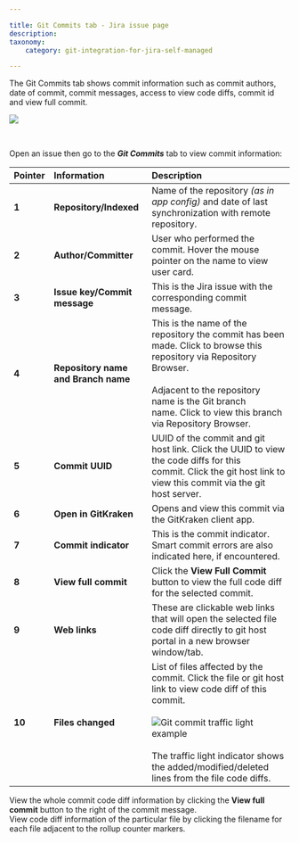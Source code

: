```yaml
---

title: Git Commits tab - Jira issue page
description:
taxonomy:
    category: git-integration-for-jira-self-managed

---
```

The Git Commits tab shows commit information such as commit authors, date of commit, commit messages, access to view code diffs, commit id and view full commit.

![](https://bigbrassband.atlassian.net/wiki/download/thumbnails/1930398950/gitserver-git-commits-tab-enum(feb2022).png?version=2&modificationDate=1645415299981&cacheVersion=1&api=v2&width=680&height=238)

<br>

Open an issue then go to the _**Git Commits**_ tab to view commit information:

| **Pointer** | **Information** | **Description** |
| :--- | :--- | :--- |
| **1** | **Repository/Indexed** | Name of the repository _(as in app config)_ and date of last synchronization with remote repository. |
| **2** | **Author/Committer** | User who performed the commit. Hover the mouse pointer on the name to view user card. |
| **3** | **Issue key/Commit message** | This is the Jira issue with the corresponding commit message. |
| **4** | **Repository name and Branch name** | This is the name of the repository the commit has been made. Click to browse this repository via Repository Browser.<br><br>Adjacent to the repository name is the Git branch name. Click to view this branch via Repository Browser. |
| **5** | **Commit UUID** | UUID of the commit and git host link. Click the UUID to view the code diffs for this commit. Click the git host link to view this commit via the git host server. |
| **6** | **Open in GitKraken** | Opens and view this commit via the GitKraken client app. |
| **7** | **Commit indicator** | This is the commit indicator. Smart commit errors are also indicated here, if encountered. |
| **8** | **View full commit** | Click the **View Full Commit** button to view the full code diff for the selected commit. |
| **9** | **Web links** | These are clickable web links that will open the selected file code diff directly to git host portal in a new browser window/tab. |
| **10** | **Files changed** | List of files affected by the commit. Click the file or git host link to view code diff of this commit.<br><br>![Git commit traffic light example](https://bigbrassband.atlassian.net/wiki/download/thumbnails/1930398950/traffic-light-example.png?version=2&modificationDate=1639995867373&cacheVersion=1&api=v2&width=117&height=16)<br><br>The traffic light indicator shows the added/modified/deleted lines from the file code diffs. |

<div class="bbb-callout bbb--tip">
    <div class="irow">
    <div class="ilogobox">
        <span class="logoimg"></span>
    </div>
    <div class="imsgbox">
        View the whole commit code diff information by clicking the <b>View full commit</b> button to the right of the commit message.
        <div class='nextpara'>View code diff information of the particular file by clicking the filename for each file adjacent to the rollup counter markers.
        </div>
    </div>
    </div>
</div>


